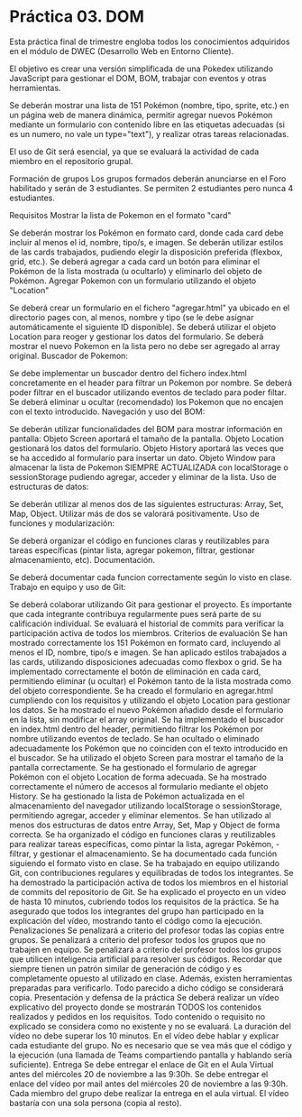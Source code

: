 # Práctica 03. DOM
Esta práctica final de trimestre engloba todos los conocimientos adquiridos en el módulo de DWEC (Desarrollo Web en Entorno Cliente).

El objetivo es crear una versión simplificada de una Pokedex utilizando JavaScript para gestionar el DOM, BOM, trabajar con eventos y otras herramientas.

Se deberán mostrar una lista de 151 Pokémon (nombre, tipo, sprite, etc.) en un página web de manera dinámica, permitir agregar nuevos Pokémon mediante un formulario con contenido libre en las etiquetas adecuadas (si es un numero, no vale un type="text"), y realizar otras tareas relacionadas.

El uso de Git será esencial, ya que se evaluará la actividad de cada miembro en el repositorio grupal.

Formación de grupos
Los grupos formados deberán anunciarse en el Foro habilitado y serán de 3 estudiantes. Se permiten 2 estudiantes pero nunca 4 estudiantes.

Requisitos
Mostrar la lista de Pokemon en el formato "card"

Se deberán mostrar los Pokémon en formato card, donde cada card debe incluir al menos el id, nombre, tipo/s, e imagen.
Se deberán utilizar estilos de las cards trabajados, pudiendo elegir la disposición preferida (flexbox, grid, etc.).
Se deberá agregar a cada card un botón para eliminar el Pokémon de la lista mostrada (u ocultarlo) y eliminarlo del objeto de Pokémon.
Agregar Pokemon con un formulario utilizando el objeto "Location"

Se deberá crear un formulario en el fichero "agregar.html" ya ubicado en el directorio pages con, al menos, nombre y tipo (se le debe asignar automáticamente el siguiente ID disponible).
Se deberá utilizar el objeto Location para reoger y gestionar los datos del formulario.
Se deberá mostrar el nuevo Pokemon en la lista pero no debe ser agregado al array original.
Buscador de Pokemon:

Se debe implementar un buscador dentro del fichero index.html concretamente en el header para filtrar un Pokemon por nombre.
Se deberá poder filtrar en el buscador utilizando eventos de teclado para poder filtar.
Se deberá eliminar u ocultar (recomendado) los Pokemon que no encajen con el texto introducido.
Navegación y uso del BOM:

Se deberán utilizar funcionalidades del BOM para mostrar información en pantalla:
Objeto Screen aportará el tamaño de la pantalla.
Objeto Location gestionará los datos del formulario.
Objeto History aportará las veces que se ha accedido al formulario para insertar un dato.
Objeto Window para almacenar la lista de Pokemon SIEMPRE ACTUALIZADA con localStorage o sessionStorage pudiendo agregar, acceder y eliminar de la lista.
Uso de estructuras de datos:

Se deberán utilizar al menos dos de las siguientes estructuras: Array, Set, Map, Object. Utilizar más de dos se valorará positivamente.
Uso de funciones y modularización:

Se deberá organizar el código en funciones claras y reutilizables para tareas específicas (pintar lista, agregar pokemon, filtrar, gestionar almacenamiento, etc).
Documentación.

Se deberá documentar cada funcion correctamente según lo visto en clase.
Trabajo en equipo y uso de Git:

Se deberá colaborar utilizando Git para gestionar el proyecto. Es importante que cada integrante contribuya regularmente pues será parte de su calificación individual.
Se evaluará el historial de commits para verificar la participación activa de todos los miembros.
Criterios de evaluación
Se han mostrado correctamente los 151 Pokémon en formato card, incluyendo al menos el ID, nombre, tipo/s e imagen.
Se han aplicado estilos trabajados a las cards, utilizando disposiciones adecuadas como flexbox o grid.
Se ha implementado correctamente el botón de eliminación en cada card, permitiendo eliminar (u ocultar) el Pokémon tanto de la lista mostrada como del objeto correspondiente.
Se ha creado el formulario en agregar.html cumpliendo con los requisitos y utilizando el objeto Location para gestionar los datos.
Se ha mostrado el nuevo Pokémon añadido desde el formulario en la lista, sin modificar el array original.
Se ha implementado el buscador en index.html dentro del header, permitiendo filtrar los Pokémon por nombre utilizando eventos de teclado.
Se han ocultado o eliminado adecuadamente los Pokémon que no coinciden con el texto introducido en el buscador.
Se ha utilizado el objeto Screen para mostrar el tamaño de la pantalla correctamente.
Se ha gestionado el formulario de agregar Pokémon con el objeto Location de forma adecuada.
Se ha mostrado correctamente el número de accesos al formulario mediante el objeto History.
Se ha gestionado la lista de Pokémon actualizada en el almacenamiento del navegador utilizando localStorage o sessionStorage, permitiendo agregar, acceder y eliminar elementos.
Se han utilizado al menos dos estructuras de datos entre Array, Set, Map y Object de forma correcta.
Se ha organizado el código en funciones claras y reutilizables para realizar tareas específicas, como pintar la lista, agregar Pokémon, - filtrar, y gestionar el almacenamiento.
Se ha documentado cada función siguiendo el formato visto en clase.
Se ha trabajado en equipo utilizando Git, con contribuciones regulares y equilibradas de todos los integrantes.
Se ha demostrado la participación activa de todos los miembros en el historial de commits del repositorio de Git.
Se ha explicado el proyecto en un vídeo de hasta 10 minutos, cubriendo todos los requisitos de la práctica.
Se ha asegurado que todos los integrantes del grupo han participado en la explicación del vídeo, mostrando tanto el código como la ejecución.
Penalizaciones
Se penalizará a criterio del profesor todas las copias entre grupos.
Se penalizará a criterio del profesor todos los grupos que no trabajen en equipo.
Se penalizará a criterio del profesor todos los grupos que utilicen inteligencia artificial para resolver sus códigos. Recordar que siempre tienen un patrón similar de generación de código y es completamente opuesto al utilizado en clase. Además, existen herramientas preparadas para verificarlo. Todo parecido a dicho código se considerará copia.
Presentación y defensa de la práctica
Se deberá realizar un vídeo explicativo del proyecto donde se mostrarán TODOS los contenidos realizados y pedidos en los requisitos.
Todo contenido o requisito no explicado se considera como no existente y no se evaluará.
La duración del vídeo no debe superar los 10 minutos.
En el vídeo debe hablar y explicar cada estudiante del grupo.
No es necesario que se vea más que el código y la ejecución (una llamada de Teams compartiendo pantalla y hablando sería suficiente).
Entrega
Se debe entregar el enlace de Git en el Aula Virtual antes del miércoles 20 de noviembre a las 9:30h.
Se debe entregar el enlace del vídeo por mail antes del miércoles 20 de noviembre a las 9:30h.
Cada miembro del grupo debe realizar la entrega en el aula virtual. El vídeo bastaría con una sola persona (copia al resto).
